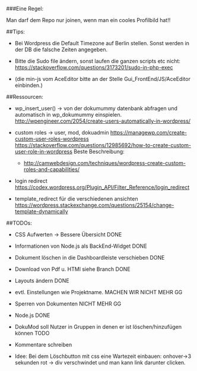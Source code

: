 ###Eine Regel:

Man darf dem Repo nur joinen, wenn man ein cooles Profilbild hat!!

##Tips:

* Bei Wordpress die Default Timezone auf Berlin stellen. Sonst werden in der DB die falsche Zeiten
  angegeben.

* Bitte die Sudo file ändern, sonst laufen die ganzen scripts etc nicht: https://stackoverflow.com/questions/3173201/sudo-in-php-exec

* (die min-js vom AceEditor bitte an der Stelle Gui_FrontEnd/JS/AceEditor einbinden.)


##Ressourcen:

 * wp_insert_user() -> von der dokumummy datenbank abfragen und automatisch in wp_dokumummy einspielen.
   http://wpengineer.com/2054/create-users-automatically-in-wordpress/
 
 * custom roles  -> user, mod, dokuadmin
   https://managewp.com/create-custom-user-roles-wordpress
   https://stackoverflow.com/questions/12985692/how-to-create-custom-user-role-in-wordpress
   Beste Beschreibung:
     *  http://camwebdesign.com/techniques/wordpress-create-custom-roles-and-capabilities/
 
 * login redirect
   https://codex.wordpress.org/Plugin_API/Filter_Reference/login_redirect
 
 * template_redirect für die verschiedenen ansichten
   https://wordpress.stackexchange.com/questions/25154/change-template-dynamically


##TODOs:

 * CSS Aufwerten -> Bessere Übersicht DONE
 * Informationen von Node.js als BackEnd-Widget DONE
 * Dokument löschen in die Dashboardleiste verschieben DONE
 * Download von Pdf u. HTMl siehe Branch DONE
 * Layouts ändern DONE

 * evtl. Einstellungen wie Projektname. MACHEN WIR NICHT MEHR GG
 * Sperren von Dokumenten NICHT MEHR GG
 * Node.js DONE

 * DokuMod soll Nutzer in Gruppen in denen er ist löschen/hinzufügen können TODO

 * Kommentare schreiben
 * Idee: Bei dem Löschbutton mit css eine Wartezeit einbauen: onhover->3 sekunden rot -> div verschwindet und man kann
   link darunter clicken.